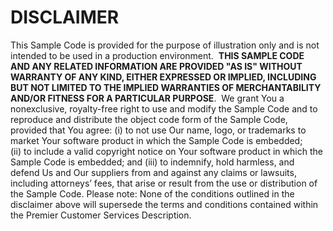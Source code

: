 <h1>DISCLAIMER</h1>

This Sample Code is provided for the purpose of illustration only and is not intended to be used in a production environment.  **THIS SAMPLE CODE AND ANY RELATED INFORMATION ARE PROVIDED "AS IS" WITHOUT WARRANTY OF ANY KIND, EITHER EXPRESSED OR IMPLIED, INCLUDING BUT NOT LIMITED TO THE IMPLIED WARRANTIES OF MERCHANTABILITY AND/OR FITNESS FOR A PARTICULAR PURPOSE**.  We grant You a nonexclusive, royalty-free right to use and modify the Sample Code and to reproduce and distribute the object code form of the Sample Code, provided that You agree: (i) to not use Our name, logo, or trademarks to market Your software product in which the Sample Code is embedded; (ii) to include a valid copyright notice on Your software product in which the Sample Code is embedded; and (iii) to indemnify, hold harmless, and defend Us and Our suppliers from and against any claims or lawsuits, including attorneys’ fees, that arise or result from the use or distribution of the Sample Code.
Please note: None of the conditions outlined in the disclaimer above will supersede the terms and conditions contained within the Premier Customer Services Description.
